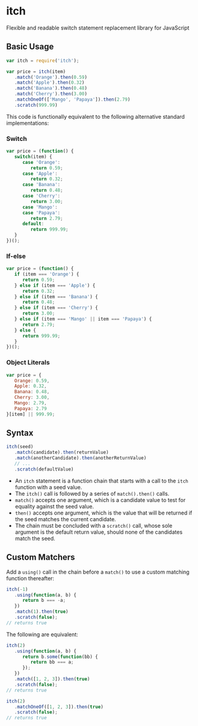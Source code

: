 # itch
Flexible and readable switch statement replacement library for JavaScript

## Basic Usage
```javascript
var itch = require('itch');

var price = itch(item)
   .match('Orange').then(0.59)
   .match('Apple').then(0.32)
   .match('Banana').then(0.48)
   .match('Cherry').then(3.00)
   .matchOneOf(['Mango', 'Papaya']).then(2.79)
   .scratch(999.99)
```

This code is functionally equivalent to the following alternative standard implementations:

### Switch
```javascript
var price = (function() {
   switch(item) {
      case 'Orange':
         return 0.59;
      case 'Apple':
         return 0.32;
      case 'Banana':
         return 0.48;
      case 'Cherry':
         return 3.00;
      case 'Mango':
      case 'Papaya':
         return 2.79;
      default:
         return 999.99;
   }
})();
```

### If-else
```javascript
var price = (function() {
   if (item === 'Orange') {
      return 0.59;
   } else if (item === 'Apple') {
      return 0.32;
   } else if (item === 'Banana') {
      return 0.48;
   } else if (item === 'Cherry') {
      return 3.00;
   } else if (item === 'Mango' || item === 'Papaya') {
      return 2.79;
   } else {
      return 999.99;
   }
})();
```

### Object Literals
```javascript
var price = {
   Orange: 0.59,
   Apple: 0.32,
   Banana: 0.48,
   Cherry: 3.00,
   Mango: 2.79,
   Papaya: 2.79
}[item] || 999.99;
```

## Syntax
```javascript
itch(seed)
   .match(candidate).then(returnValue)
   .match(anotherCandidate).then(anotherReturnValue)
   // ...
   .scratch(defaultValue)
```

* An `itch` statement is a function chain that starts with a call to the `itch` function with a seed value.
* The `itch()` call is followed by a series of `match().then()` calls.
 * `match()` accepts one argument, which is a candidate value to test for equality against the seed value.
 * `then()` accepts one argument, which is the value that will be returned if the seed matches the current candidate.
* The chain must be concluded with a `scratch()` call, whose sole argument is the default return value, should none of the candidates match the seed.

## Custom Matchers
Add a `using()` call in the chain before a `match()` to use a custom matching function thereafter:

```javascript
itch(-1)
   .using(function(a, b) {
      return b === -a;
   })
   .match(1).then(true)
   .scratch(false);
// returns true
```

The following are equivalent:

```javascript
itch(2)
   .using(function(a, b) {
      return b.some(function(bb) {
         return bb === a;
      });
   })
   .match([1, 2, 3]).then(true)
   .scratch(false);
// returns true
```

```javascript
itch(2)
   .matchOneOf([1, 2, 3]).then(true)
   .scratch(false);
// returns true
```

